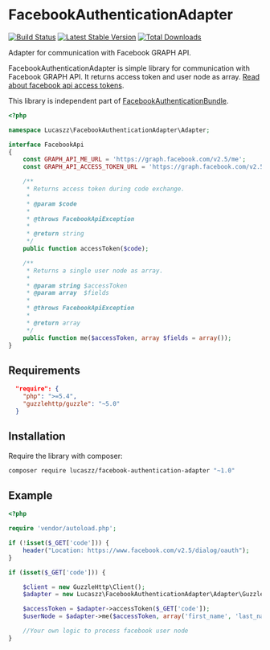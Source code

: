 # FacebookAuthenticationAdapter
[![Build Status](https://travis-ci.org/Lucaszz/FacebookAuthenticationAdapter.svg)](https://travis-ci.org/Lucaszz/FacebookAuthenticationAdapter) [![Latest Stable Version](https://poser.pugx.org/lucaszz/facebook-authentication-adapter/v/stable)](https://packagist.org/packages/lucaszz/facebook-authentication-adapter) [![Total Downloads](https://poser.pugx.org/lucaszz/facebook-authentication-adapter/downloads)](https://packagist.org/packages/lucaszz/facebook-authentication-adapter) 

Adapter for communication with Facebook GRAPH API.

FacebookAuthenticationAdapter is simple library for communication with Facebook GRAPH API.
It returns access token and user node as array. [Read about facebook api access tokens](https://developers.facebook.com/docs/facebook-login/access-tokens/v2.5).

This library is independent part of [FacebookAuthenticationBundle](https://github.com/Lucaszz/FacebookAuthenticationBundle).

```php
<?php

namespace Lucaszz\FacebookAuthenticationAdapter\Adapter;

interface FacebookApi
{
    const GRAPH_API_ME_URL = 'https://graph.facebook.com/v2.5/me';
    const GRAPH_API_ACCESS_TOKEN_URL = 'https://graph.facebook.com/v2.5/oauth/access_token';

    /**
     * Returns access token during code exchange.
     *
     * @param $code
     *
     * @throws FacebookApiException
     *
     * @return string
     */
    public function accessToken($code);

    /**
     * Returns a single user node as array.
     *
     * @param string $accessToken
     * @param array  $fields
     *
     * @throws FacebookApiException
     *
     * @return array
     */
    public function me($accessToken, array $fields = array());
}
```

Requirements
------------
```json
  "require": {
    "php": ">=5.4",
    "guzzlehttp/guzzle": "~5.0"
  }
```

Installation
--------
Require the library with composer:

```sh
composer require lucaszz/facebook-authentication-adapter "~1.0"
```

Example
------------
```php
<?php

require 'vendor/autoload.php';

if (!isset($_GET['code'])) {
    header("Location: https://www.facebook.com/v2.5/dialog/oauth");
}

if (isset($_GET['code'])) {

    $client = new GuzzleHttp\Client();
    $adapter = new Lucaszz\FacebookAuthenticationAdapter\Adapter\GuzzleFacebookApi($client, 'http://my.host/login', 123123123123123, 'app-secret');

    $accessToken = $adapter->accessToken($_GET['code']);
    $userNode = $adapter->me($accessToken, array('first_name', 'last_name', 'gender', 'email', 'birthday', 'name'));

    //Your own logic to process facebook user node
}

```

